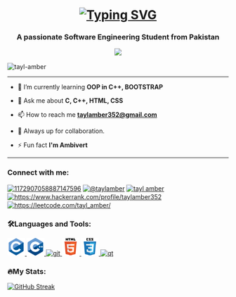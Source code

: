 <h1 align="center">
<h1 align="center">
   <a href="https://git.io/typing-svg"><img src="https://readme-typing-svg.herokuapp.com?font=Times&size=35&duration=4966&pause=1000&color=F4ECF7&center=true&vCenter=true&random=false&width=435&lines=Hey+There!%F0%9F%91%8B;+I'm+Tayl+Amber" alt="Typing SVG" /></a>
</h1>
</h1>
<h3 align="center">A passionate Software Engineering Student from Pakistan</h3>
 
  <p align="center" height="250"> <img src="https://user-images.githubusercontent.com/74038190/241765440-80728820-e06b-4f96-9c9e-9df46f0cc0a5.gif"/></p>
<p align="left"> <img src="https://komarev.com/ghpvc/?username=tayl-amber&label=Profile%20views&color=0e75b6&style=flat" alt="tayl-amber" /> </p>
<hr>

- 🌱 I’m currently learning **OOP in C++, BOOTSTRAP**
  
- 💬 Ask me about **C, C++, HTML, CSS**

- 📫 How to reach me **taylamber352@gmail.com**
  
- 🤍  Always up for collaboration.
  
- ⚡ Fun fact **I'm Ambivert**
<hr>
<h3 align="left">Connect with me:</h3>
<p align="left">

<a href="https://discordapp.com/users/1172907058887147596" target="blank"><img align="center" src="https://raw.githubusercontent.com/rahuldkjain/github-profile-readme-generator/master/src/images/icons/Social/discord.svg" alt="1172907058887147596" height="30" width="40" /></a>
<a href="https://twitter.com/Taylamber" target="blank"><img align="center" src="https://raw.githubusercontent.com/rahuldkjain/github-profile-readme-generator/master/src/images/icons/Social/twitter.svg" alt="@taylamber" height="30" width="40" /></a>
<a href="https://www.linkedin.com/in/taylamber/" target="blank"><img align="center" src="https://raw.githubusercontent.com/rahuldkjain/github-profile-readme-generator/master/src/images/icons/Social/linked-in-alt.svg" alt="tayl amber" height="30" width="40" /></a>
<a href="https://www.hackerrank.com/taylamber352" target="blank"><img align="center" src="https://raw.githubusercontent.com/rahuldkjain/github-profile-readme-generator/master/src/images/icons/Social/hackerrank.svg" alt="https://www.hackerrank.com/profile/taylamber352" height="30" width="40" /></a>
<a href="https://www.leetcode.com/tayl_amber/" target="blank"><img align="center" src="https://raw.githubusercontent.com/rahuldkjain/github-profile-readme-generator/master/src/images/icons/Social/leet-code.svg" alt="https://leetcode.com/tayl_amber/" height="30" width="40" /></a>

</p>

<h3 align="left">🛠️Languages and Tools:</h3>
<p align="left"> <a href="https://www.cprogramming.com/" target="_blank" rel="noreferrer"> <img src="https://raw.githubusercontent.com/devicons/devicon/master/icons/c/c-original.svg" alt="c" width="40" height="40"/> </a> <a href="https://www.w3schools.com/cpp/" target="_blank" rel="noreferrer"> <img src="https://raw.githubusercontent.com/devicons/devicon/master/icons/cplusplus/cplusplus-original.svg" alt="cplusplus" width="40" height="40"/> </a> <a href="https://git-scm.com/" target="_blank" rel="noreferrer"> <img src="https://www.vectorlogo.zone/logos/git-scm/git-scm-icon.svg" alt="git" width="40" height="40"/> </a> <a href="https://www.w3.org/html/" target="_blank" rel="noreferrer"> <img src="https://raw.githubusercontent.com/devicons/devicon/master/icons/html5/html5-original-wordmark.svg" alt="html5" width="40" height="40"/> </a> <a href="https://www.w3schools.com/css/" target="_blank" rel="noreferrer"> <img src="https://raw.githubusercontent.com/devicons/devicon/master/icons/css3/css3-original-wordmark.svg" alt="css3" width="40" height="40"/> </a>   <a href="https://www.qt.io/" target="_blank" rel="noreferrer"> <img src="https://upload.wikimedia.org/wikipedia/commons/0/0b/Qt_logo_2016.svg" alt="qt" width="40" height="40"/> </a></p>
<h3 align="left">🔥My Stats: </h3>
<a href="https://git.io/streak-stats"><img src="http://github-readme-streak-stats.herokuapp.com?user=Tayl-Amber&theme=highcontrast" alt="GitHub Streak" /></a>
<!--  <a href="https://leetcode.com/Tayl_Amber/"><img width="40%" height="400px" src="https://leetcode.card.workers.dev/Tayl_Amber?theme=dark&font=baloo&extension=null&border=2&border_radius=8"></a> -->

<!--  <p>&nbsp;<img align="center" src="https://github-readme-stats.vercel.app/api?username=tayl-amber&show_icons=true&locale=en" alt="tayl-amber" /></p>
 --><!-- <p><img align="right" src="https://github-readme-stats.vercel.app/api/top-langs?username=tayl-amber&show_icons=true&locale=en&layout=compact&theme=highcontrast" alt="tayl-amber" /></p> -->
